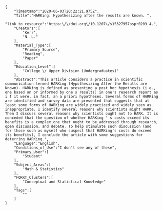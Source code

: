 
    {
        "Timestamp":"2020-06-03T20:22:21.975Z",
        "Title":"HARKing: Hypothesizing after the results are known. ",
        "link_to_resource":"https:\/\/doi.org\/10.1207\/s15327957pspr0203_4.",
        "Creators":[
            "Kerr",
            "N. L."
        ],
        "Material_Type":[
            "Primary Source",
            "Reading",
            "Paper"
        ],
        "Education_Level":[
            "College \/ Upper Division (Undergraduates)"
        ],
        "Abstract":"This article considers a practice in scientific communication termed HARKing (Hypothesizing After the Results are Known). HARKing is defined as presenting a post hoc hypothesis (i.e., one based on or informed by one's results) in one's research report as i f it were, in fact, an a priori hypotheses. Several forms of HARKing are identified and survey data are presented that suggests that at least some forms of HARKing are widely practiced and widely seen as inappropriate. I identify several reasons why scientists might HARK. Then I discuss several reasons why scientists ought not to HARK. It is conceded that the question of whether HARKing ' s costs exceed its benefits is a complex one that ought to be addressed through research, open discussion, and debate. To help stimulate such discussion (and for those such as myself who suspect that HARKing's costs do exceed its benefits), I conclude the article with some suggestions for deterring HARKing.",
        "Language":"English",
        "Conditions_of_Use":"I don't see any of these",
        "Primary_User":[
            "Student"
        ],
        "Subject_Areas":[
            "Math & Statistics"
        ],
        "FORRT_Clusters":[
            "Conceptual and Statistical Knowledge"
        ],
        "Tags":[
            ""
        ]
    }
